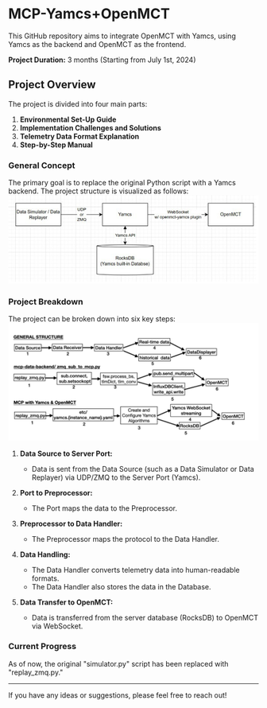 # MCP-Yamcs+OpenMCT

This GitHub repository aims to integrate OpenMCT with Yamcs, using Yamcs as the backend and OpenMCT as the frontend.

**Project Duration:** 3 months (Starting from July 1st, 2024)

## Project Overview

The project is divided into four main parts:

1. **Environmental Set-Up Guide**
2. **Implementation Challenges and Solutions**
3. **Telemetry Data Format Explanation**
4. **Step-by-Step Manual**

### General Concept

The primary goal is to replace the original Python script with a Yamcs backend. The project structure is visualized as follows:
![Yamcs OpenMCT Data Flow](Yamcs_OpenMCT_DataFlow.png)

### Project Breakdown

The project can be broken down into six key steps:
![MCP Structure Comparison](MCP_Structure_Comparison.png)

1. **Data Source to Server Port:** 
   - Data is sent from the Data Source (such as a Data Simulator or Data Replayer) via UDP/ZMQ to the Server Port (Yamcs).
   
2. **Port to Preprocessor:** 
   - The Port maps the data to the Preprocessor.
   
3. **Preprocessor to Data Handler:** 
   - The Preprocessor maps the protocol to the Data Handler.
   
4. **Data Handling:** 
   - The Data Handler converts telemetry data into human-readable formats.
   - The Data Handler also stores the data in the Database.
   
5. **Data Transfer to OpenMCT:** 
   - Data is transferred from the server database (RocksDB) to OpenMCT via WebSocket.

### Current Progress

As of now, the original "simulator.py" script has been replaced with "replay_zmq.py."

---

If you have any ideas or suggestions, please feel free to reach out!
